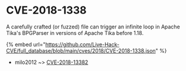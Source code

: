 # CVE-2018-1338

A carefully crafted (or fuzzed) file can trigger an infinite loop in Apache Tika's BPGParser in versions of Apache Tika before 1.18.

{% embed url="https://github.com/Live-Hack-CVE/full_database/blob/main/cves/2018/CVE-2018-1338.json" %}


* milo2012 ~> [CVE-2018-13382](https://www.alice-snow.ru/2018/database/cve-2018-1338/cve-2018-13382-milo2012)